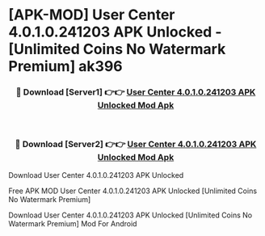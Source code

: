 # [APK-MOD] User Center 4.0.1.0.241203 APK Unlocked - [Unlimited Coins No Watermark Premium] ak396



<div align="center">
<h3>🔴 Download [Server1] 👉👉 <a href="https://momento.my/?title=User_Center_4.0.1.0.241203_APK_Unlocked">User Center 4.0.1.0.241203 APK Unlocked Mod Apk</a></h3><br>

<h3>🔴 Download [Server2] 👉👉 <a href="https://momento.my/?title=User_Center_4.0.1.0.241203_APK_Unlocked">User Center 4.0.1.0.241203 APK Unlocked Mod Apk</a></h3>
</div>



Download User Center 4.0.1.0.241203 APK Unlocked 

Free APK MOD User Center 4.0.1.0.241203 APK Unlocked [Unlimited Coins No Watermark Premium]

Download User Center 4.0.1.0.241203 APK Unlocked [Unlimited Coins No Watermark Premium] Mod For Android
